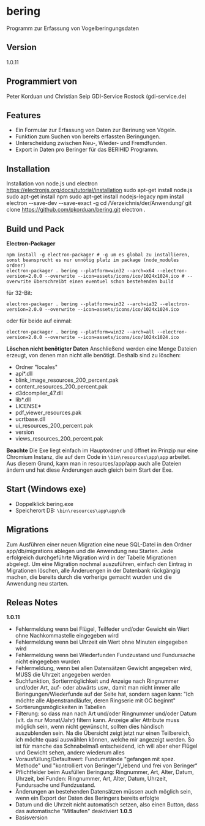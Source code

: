 # bering
Programm zur Erfassung von Vogelberingungsdaten

## Version
1.0.11

## Programmiert von
Peter Korduan und Christian Seip
GDI-Service Rostock (gdi-service.de)

## Features
- Ein Formular zur Erfassung von Daten zur Berinung von Vögeln.
- Funktion zum Suchen von bereits erfassten Beringungen.
- Unterscheidung zwischen Neu-, Wieder- und Fremdfunden.
- Export in Daten pro Beringer für das BERIHID Programm.

## Installation
Installation von node.js und electron
https://electronjs.org/docs/tutorial/installation
sudo apt-get install node.js
sudo apt-get install npm
sudo apt-get install nodejs-legacy
npm install electron --save-dev --save-exact -g
cd /Verzeichnis/der/Anwendung/
git clone https://github.com/pkorduan/bering.git
electron .

## Build und Pack
**Electron-Packager**

    npm install -g electron-packager # -g um es global zu installieren, sonst beansprucht es nur unnötig platz im package (node_modules ordner)
    electron-packager . bering --platform=win32 --arch=x64 --electron-version=2.0.0 --overwrite --icon=assets/icons/ico/1024x1024.ico # --overwrite überschreibt einen eventuel schon bestehenden build

für 32-Bit:

    electron-packager . bering --platform=win32 --arch=ia32 --electron-version=2.0.0 --overwrite --icon=assets/icons/ico/1024x1024.ico

oder für beide auf einmal:

    electron-packager . bering --platform=win32 --arch=all --electron-version=2.0.0 --overwrite --icon=assets/icons/ico/1024x1024.ico

**Löschen nicht benötigter Daten**
Anschließend werden eine Menge Dateien erzeugt, von denen man nicht alle benötigt. Deshalb sind zu löschen:
- Ordner "locales"
- api*.dll
- blink_image_resources_200_percent.pak
- content_resources_200_percent.pak
- d3dcompiler_47.dll
- lib*.dll
- LICENSE*
- pdf_viewer_resources.pak
- ucrtbase.dll
- ui_resources_200_percent.pak
- version
- views_resources_200_percent.pak

**Beachte**
Die Exe liegt einfach im Hauptordner und öffnet im Prinzip nur eine Chromium Instanz, die auf dem Code in `\bin\resources\app\app` arbeitet. Aus diesem Grund, kann man in resources/app/app auch alle Dateien ändern und hat diese Änderungen auch gleich beim Start der Exe.

## Start (Windows exe)
* Doppelklick bering.exe
* Speicherort DB: `\bin\resources\app\app\db`

## Migrations
Zum Ausführen einer neuen Migration eine neue SQL-Datei in den Ordner app/db/migrations ablegen und die Anwendung neu Starten.
Jede erfolgreich durchgeführte Migration wird in der Tabelle Migrationen abgelegt. Um eine Migration nochmal auszuführen, einfach den Eintrag in Migrationen löschen, alle Änderuengen in der Datenbank rückgängig machen, die bereits durch die vorherige gemacht wurden und die Anwendung neu starten.

## Releas Notes
**1.0.11**
* Fehlermeldung wenn bei Flügel, Teilfeder und/oder Gewicht ein Wert ohne Nachkommastelle eingegeben wird
* Fehlermeldung wenn bei Uhrzeit ein Wert ohne Minuten eingegeben wird
* Fehlermeldung wenn bei Wiederfunden Fundzustand und Fundursache nicht eingegeben wurden
* Fehlermeldung, wenn bei allen Datensätzen Gewicht angegeben wird, MUSS die Uhrzeit angegeben werden
* Suchfunktion, Sortiermöglichkeit und Anzeige nach Ringnummer und/oder Art, auf- oder abwärts usw., damit man nicht immer alle Beringungen/Wiederfunde auf der Seite hat, sondern sagen kann: "Ich möchte alle Alpenstrandläufer, deren Ringserie mit OC beginnt"
* Sortierungsmöglickeiten in Tabellen
* Filterung: so dass man nach Art und/oder Ringnummer und/oder Datum (vlt. da nur Monat/Jahr) filtern kann. Anzeige aller Attribute muss möglich sein, wenn nicht gewünscht, sollten dies händisch auszublenden sein. Na die Übersicht zeigt jetzt nur einen Teilbereich, ich möchte quasi auswählen können, welche mir angezeigt werden. So ist für manche das Schnabelmaß entscheidend, ich will aber eher Flügel und Gewicht sehen, andere wiederum alles
* Vorausfüllung/Defaultwert: Fundumstände "gefangen mit spez. Methode" und "kontrolliert von Beringer"/„lebend und frei von Beringer“
* Pflichtfelder beim Ausfüllen Beringung: Ringnummer, Art, Alter, Datum, Uhrzeit, bei Funden: Ringnummer, Art, Alter, Datum, Uhrzeit, Fundursache und Fundzustand.
* Änderungen an bestehenden Datensätzen müssen auch möglich sein, wenn ein Export der Daten des Beringers bereits erfolgte
* Datum und die Uhrzeit nicht automatisch setzen, also einen Button, dass das automatische "Mitlaufen" deaktiviert
**1.0.5**
* Basisversion